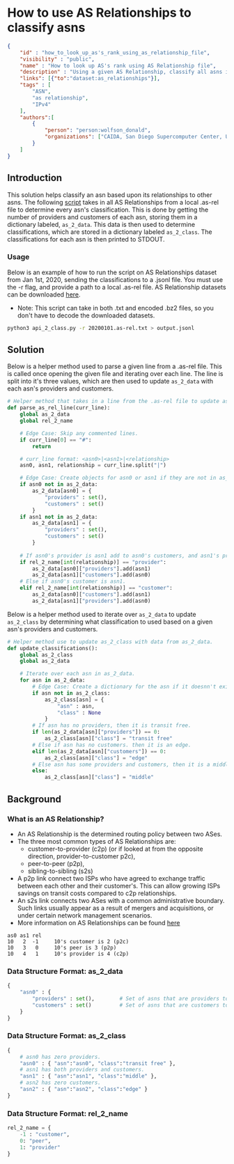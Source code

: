 # How to use AS Relationships to classify asns

~~~json
{
    "id" : "how_to_look_up_as's_rank_using_as_relationship_file",
    "visibility" : "public",
    "name" : "How to look up AS's rank using AS Relationship file",
    "description" : "Using a given AS Relationship, classify all asns into three catagories: tansit free, middle, edge",
    "links": [{"to":"dataset:as_relationships"}],
    "tags" : [
        "ASN",
        "as relationship",
        "IPv4"
    ],
    "authors":[
        {
            "person": "person:wolfson_donald",
            "organizations": ["CAIDA, San Diego Supercomputer Center, University of California San Diego"]
        }
    ]  
}
~~~

## Introduction

This solution helps classify an asn based upon its relationships to other asns. The following [script](rel_2_class.py) takes in all AS Relationships from a local .as-rel file to determine every asn's classification. This is done by getting the number of providers and customers of each asn, storing them in a dictionary labeled, ```as_2_data```. This data is then used to determine classifications, which are stored in a dictionary labeled ```as_2_class```. The classifications for each asn is then printed to STDOUT.

### Usage

Below is an example of how to run the script on AS Relationships dataset from Jan 1st, 2020, sending the classifications to a .jsonl file. You must use the -r flag, and provide a path to a local .as-rel file. AS Relationship datasets can be downloaded [here](https://www.caida.org/data/as-relationships/).
- Note: This script can take in both .txt and encoded .bz2 files, so you don't have to decode the downloaded datasets.

```bash
python3 api_2_class.py -r 20200101.as-rel.txt > output.jsonl
```

## Solution

Below is a helper method used to parse a given line from a .as-rel file. This is called once opening the given file and iterating over each line. The line is split into it's three values, which are then used to update ```as_2_data``` with each asn's providers and customers.

~~~Python
# Helper method that takes in a line from the .as-rel file to update as_2_data.
def parse_as_rel_line(curr_line):
    global as_2_data
    global rel_2_name

    # Edge Case: Skip any commented lines.
    if curr_line[0] == "#":
        return

    # curr_line format: <asn0>|<asn1>|<relationship>
    asn0, asn1, relationship = curr_line.split("|")

    # Edge Case: Create objects for asn0 or asn1 if they are not in as_2_data.
    if asn0 not in as_2_data:
        as_2_data[asn0] = {
            "providers" : set(),
            "customers" : set()
        }
    if asn1 not in as_2_data:
        as_2_data[asn1] = {
            "providers" : set(),
            "customers" : set()
        }
    
    # If asn0's provider is asn1 add to asn0's customers, and asn1's providers.
    if rel_2_name[int(relationship)] == "provider":
        as_2_data[asn0]["providers"].add(asn1)
        as_2_data[asn1]["customers"].add(asn0)
    # Else if asn0's customer is asn1.
    elif rel_2_name[int(relationship)] == "customer":
        as_2_data[asn0]["customers"].add(asn1)
        as_2_data[asn1]["providers"].add(asn0)
~~~

Below is a helper method used to iterate over ```as_2_data``` to update ```as_2_class``` by determining what classification to used based on a given asn's providers and customers.

~~~Python
# Helper method use to update as_2_class with data from as_2_data.
def update_classifications():
    global as_2_class
    global as_2_data

    # Iterate over each asn in as_2_data.
    for asn in as_2_data:
        # Edge Case: Create a dictionary for the asn if it doesnn't exist.
        if asn not in as_2_class:
            as_2_class[asn] = {
                "asn" : asn,
                "class" : None
            }
        # If asn has no providers, then it is transit free.
        if len(as_2_data[asn]["providers"]) == 0:
            as_2_class[asn]["class"] = "transit free" 
        # Else if asn has no customers. then it is an edge.
        elif len(as_2_data[asn]["customers"]) == 0:
            as_2_class[asn]["class"] = "edge"
        # Else asn has some providers and customers, then it is a middle.
        else:
            as_2_class[asn]["class"] = "middle"
~~~

## Background

### What is an AS Relationship?
- An AS Relationship is the determined routing policy between two ASes.
- The three most common types of AS Relationships are:
  - customer-to-provider (c2p) (or if looked at from the opposite direction,  provider-to-customer p2c),
  - peer-to-peer (p2p),
  - sibling-to-sibling (s2s)
- A p2p link connect two ISPs who have agreed to exchange traffic between each other and their customer's. This can allow growing ISPs savings on transit costs compared to c2p relationships.
- An s2s link connects two ASes with a common administrative boundary. Such links usually appear as a result of mergers and acquisitions, or under certain network management scenarios.
- More information on AS Relationships can be found [here](https://www.caida.org/data/as-relationships/)

~~~text
as0 as1 rel
10   2  -1     10's customer is 2 (p2c)
10   3   0     10's peer is 3 (p2p)
10   4   1     10's provider is 4 (c2p)
~~~

### Data Structure Format: as_2_data

~~~Python
{
    "asn0" : {
        "providers" : set(),        # Set of asns that are providers to asn0.
        "customers" : set()         # Set of asns that are customers to asn0.
    }
}
~~~

### Data Structure Format: as_2_class

~~~Python
{
    # asn0 has zero providers.
    "asn0" : { "asn":"asn0", "class":"transit free" },
    # asn1 has both providers and customers.
    "asn1" : { "asn":"asn1", "class":"middle" },
    # asn2 has zero customers.
    "asn2" : { "asn":"asn2", "class":"edge" }
}
~~~

### Data Structure Format: rel_2_name

~~~Python
rel_2_name = {
    -1 : "customer",
    0: "peer",
    1: "provider"
}
~~~
